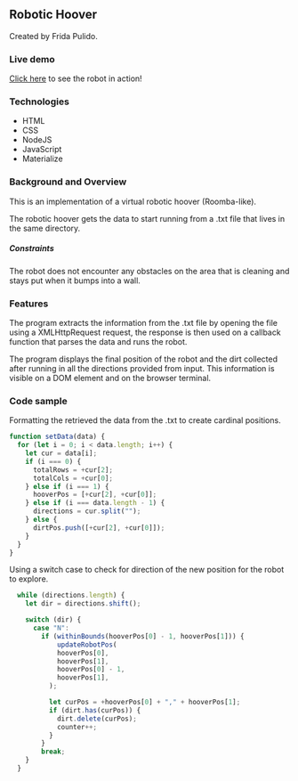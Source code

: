 ## Robotic Hoover
Created by Frida Pulido.

### Live demo
[Click here](https://fridapolished.github.io/robotic_hoover/) to see the robot in action!

### Technologies

  - HTML
  - CSS
  - NodeJS
  - JavaScript
  - Materialize


### Background and Overview
This is an implementation of a virtual robotic hoover (Roomba-like).


The robotic hoover gets the data to start running from a .txt file that lives in the same directory.

##### Constraints

The robot does not encounter any obstacles on the area that is cleaning and stays put when it bumps into a wall.

### Features

The program extracts the information from the .txt file by opening the file using a XMLHttpRequest request, the response is then used on a callback function that parses the data and runs the robot.

The program displays the final position of the robot and the dirt collected after running in all the directions provided from input. This information is visible on a DOM element and on the browser terminal.

### Code sample

Formatting the retrieved the data from the .txt to create cardinal positions.

```js
function setData(data) {
  for (let i = 0; i < data.length; i++) {
    let cur = data[i];
    if (i === 0) {
      totalRows = +cur[2];
      totalCols = +cur[0];
    } else if (i === 1) {
      hooverPos = [+cur[2], +cur[0]];
    } else if (i === data.length - 1) {
      directions = cur.split("");
    } else {
      dirtPos.push([+cur[2], +cur[0]]);
    }
  }
}
```

Using a switch case to check for direction of the new position for the robot to explore.
```js
  while (directions.length) {
    let dir = directions.shift();

    switch (dir) {
      case "N":
        if (withinBounds(hooverPos[0] - 1, hooverPos[1])) {
            updateRobotPos(
            hooverPos[0],
            hooverPos[1],
            hooverPos[0] - 1,
            hooverPos[1],
          );

          let curPos = +hooverPos[0] + "," + hooverPos[1];
          if (dirt.has(curPos)) {
            dirt.delete(curPos);
            counter++;
          }
        }
        break;
    }
  }
```

